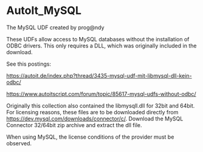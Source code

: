 # AutoIt_MySQL
The MySQL UDF created by prog@ndy

These UDFs allow access to MySQL databases without the installation of ODBC drivers. This only requires a DLL, which was originally included in the download.

See this postings:

https://autoit.de/index.php?thread/3435-mysql-udf-mit-libmysql-dll-kein-odbc/

https://www.autoitscript.com/forum/topic/85617-mysql-udfs-without-odbc/


Originally this collection also contained the libmysqll.dll for 32bit and 64bit. For licensing reasons, these files are to be downloaded directly from https://dev.mysql.com/downloads/connector/c/.
Download the MySQL Connector 32/64bit zip archive and extract the dll file.

When using MySQL, the license conditions of the provider must be observed.
